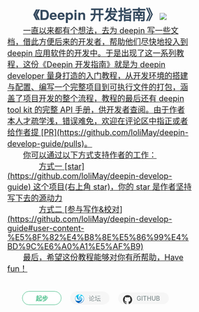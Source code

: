 <h1 class="title">《Deepin 开发指南》<a href="https://github.com/loliMay/deepin-develop-guide"><img src="https://img.shields.io/github/stars/loliMay/deepin-develop-guide.svg?style=social"/></h1><p class="intro">一直以来都有个想法，去为 deepin 写一些文档，借此方便后来的开发者，帮助他们尽快地投入到 deepin 应用软件的开发中。于是出现了这一系列教程，这份《Deepin 开发指南》就是为 deepin developer 量身打造的入门教程，从开发环境的搭建与配置、编写一个完整项目到可执行文件的打包，涵盖了项目开发的整个流程，教程的最后还有 deepin tool kit 的完整 API 手册，供开发者查阅。由于作者本人才疏学浅，错误难免，欢迎在评论区中指正或者给作者提 [PR](https://github.com/loliMay/deepin-develop-guide/pulls)。</p><p class="intro">你可以通过以下方式支持作者的工作：<p class="intro indent">方式一 [star](https://github.com/loliMay/deepin-develop-guide) 这个项目(右上角 star)，你的 star 是作者坚持写下去的源动力</p><p class="intro indent">方式二 [参与写作&校对](https://github.com/loliMay/deepin-develop-guide#user-content-%E5%8F%82%E4%B8%8E%E5%86%99%E4%BD%9C%E6%A0%A1%E5%AF%B9)</p><p class="intro">最后，希望这份教程能够对你有所帮助，Have fun！</p><div class="button-box"><a href="intro/start.html"><div class="homepage-button">起步</div></a><a id="forum-button" href="https://bbs.deepin.org/forum.php?mod=viewthread&tid=167205" target="_blank"><div class="icon-button"><svg version="1.1" id="Layer_1" xmlns="http://www.w3.org/2000/svg" xmlns:xlink="http://www.w3.org/1999/xlink" x="0px" y="0px" width="128px" viewBox="0 0 128 128" enable-background="new 0 0 128 128" xml:space="preserve">  <image id="image0" x="0" y="0"
    xlink:href="data:image/png;base64,iVBORw0KGgoAAAANSUhEUgAAAIAAAACACAYAAADDPmHLAAAABGdBTUEAALGPC/xhBQAAACBjSFJN
AAB6JgAAgIQAAPoAAACA6AAAdTAAAOpgAAA6mAAAF3CculE8AAAABmJLR0QA/wD/AP+gvaeTAAAg
lElEQVR42u1deXRTx7n/jXZLsuQd7whssMGUfQ0hkBACBBJoCIQAAZIWSpbXHPJoXtOkD2gfaV9K
m9c0bcgOKWlooQESwpYFnABhLRgMtrENxja28a7NlmXpzvtD2JZ0r6Qr6V4ZmvzOmYPRne3OfPPN
t81c4Ht8j+/x3QXp7Q4Ijb6XO1SEIBcgOQCyQUg2gHQAyQC0AAwBqqgAYAFQB6AalCkDUAaghDIo
vpajtPX2OwqJ254A+pZ0GEAwmRAyHsB4AEMAyERqzgGgEMBxSulxUORfy1FW9PYYhIPbjgD6Ftlk
IJgMQuYSghkAsnu5S2WUYj8o3QWK/GuDVI7eHqNgcNsQQN8i22QiIUsAzAWQ0Nv98YFGALsoQ7dd
G6T6src7wwe3NAH0vdieDAlZRghWIfDezQL1+n+ilEAp6fnXHU4K1DooOhigwUl5t+EHFaB0Exhs
uZYXVddLQxgQtyQB9L3YngcJWQNgIQBVuPWNVxNszVBAFsTbVndS1HZSXOukKOmgKLdTnG1n0BI8
g7cB2AZKN17Li7oYuVHkh1uKAPoWtg2DhKyDi80LAjUhOJilQLpcmFet6qQ4187giJXBUSuDantQ
3GIXpXRd5RB1gZDjFg5uCQLIPG81EIlkLQiWd/8oCBcG1qfIsCxOLKUAKLExOGhmsNfkRJGNd6c3
U4ZZXzlUUyFax3iiVwkgs8CqAsGLhJA1EIDVe+MHUQQ7+yshI5F5zRIbgx2tTuxodfDZKmyU0o2g
2FA5TNNrtoVeI4DMAut0QsgmhCDc8cX2/gqM0Ugj+l5n25xYec2OBgfAk41VUEpXVQ7THohoR28i
4gSQedYSAwl5FXBj9yLgfr0Ub/RVRvTd9rY68J/VdrQxIRXfDIaurhyhbY1knyNKAJlnzRNBJFsh
+Kr3XGlSAnyVEwWDt64nIjY3duJX1+1whldNBRi6pHJk9NFI9TtiI5TxL/NagBwGpQZQCmETPNIP
Y2QRnfxX6+xYW22H06sfISQDCDnsGqvIQHQOkHHapCUSsh3AjEi9VP5gdUQIwEEpNly3472GTuEr
p9hPGTq/aozOIuY7iEoAGadMWURC9gDIFbMdd9ynl+HtLMEVChYclOKZqzbsa/XB9IVRY4spw8yu
GqsvF+s9RCOAjFOmiYRgB1xu2IhhR44aY7TiSv4dDMWzV23YF0DXE8iUUQdKH64aqxdFLhCFADJO
GmeBkG1w+d/DB8+RHKyWYH+eRoxX6obVSbH0cjtOWcIU94KDBZQurBqn/0zoigXfKDOOt84DsAsM
1YKhECTxFAaXJMpFnQWrk2JpSRtOmR0CC7EBkxbArnTX2AoKQTlA+ret84hr5Ytne/UBtRQ4MyIa
Gqk4u1pzJ4MVpe04ZRZr5fNicw5KsbB6Qsw/hWpVMA6QfqxlFnF5vWQRXh0Apbg/Viba5NfbGcy7
ZMUpk5grH3ySjADb0o+1zBLq3QQZsfQjLROJhOyHUHt+CPhwsAaT9MIznno7g0cuWlDeHpp5TyRY
QDGj6s7YsAXDsAkg/evmLEjIEURY2ndHipLg5Gi94PXW2xksKLzlJr8LdRJK76ycFBeWihjWFpCe
36QFIXtAkezJqiLL/u+LFV74q7czWHDBgvI2Z8Tfh2dKZoA9GflNYXHd8HgmIdtBacSMPL4wPV5Y
Aqi3M1hw3izsyhfIKOCFXAqyHcDMUCsIeQtIP9y0FgTrRHmtIKCTERRMiBHM519vZ7CgwOxa+QIi
UUlgUEmRrpIgRSlBnFyCODlBslLiM1RNLSGIl7uYdLKS4NHzZhxv5TQ+raueEr8+lH6FNGpphxon
EkIOoxfUPW88mKjAnwcLI3vW2xksOGdCeYj+XACIlROM1MmQo5EiTytDlloCQ5RUEA3F5KB48F9G
rv45COiUqrsTghYKg+5V2pcNMURCLsB12iZ8hMkafz9IiwXJ4fv96+0MFpw1Bb3yExUEU+IVGB8j
w1i9HIYocc3QZW1OzDptRBs7crkClI6onprYGkx9Iaxg8ipl2JP/mxwNXiixivryXJgQEz4Tqrcz
mP8v/pOfrJRgQYoS0xMVGBYdWSaYrZbilRwNnr5o9n5kAPAqgMeDqS8oDpD2ef10ELLf+/cl6Sr8
NkeLycdbUG6NnI08SyNF/vjYsOqo72Aw/19GXpM/PlaOVZlRmBIvj1icoS/8vNiCrdfZoYSE0hnV
05J4h5fxVgNTD9arALLJ2zqVpZbil9kuB8xInSzcgIig0lh9eNK/a/JbUW71b+GbmqDAZ2NisGOk
HvcmKHp98gHgl9kaZEVJWH2lwKa0gzd4+8ODsAPQF72jeaSgeHWwtlvAmRAjj6guPCYMy5/VQbH8
nBHlFqdPAhujl+Mfo/TYMkyHYbpel3c9oJERvJoXDSlY/TaA4kW+9fAigNT9dQZCyRrvAVqeEYWR
bqtwQqycYyDFI4ChIU6Kg1I8dcGI88ZOznqTFRL8+QfR2DkmBnfEKnpjfnlhpF6O5RlR7HcA1qTt
rzPwqYMnByBrQanKY5CUBM9nefreM6KkSFeRoJwcoc6/WkKQqw2NAH5fZsUX9XZWnVIATxnUOHpn
HOYkq1Brc+If19uxu5a917582YK/VbfD2Nm7ZuLnszRIVkhAGbgnFaVkLZ/yAQkgdW/dMFC6nFIK
9/TCAC00HBaMCbEKeOf1l0KlgMHRoalb+2/Y8Fq5lVXfSJ0Me8fH4RcDtThj7MTi0y0YfbgRqy+Y
cKixg6OeDvys0IQ/lrs0nxpbRANEuqGREbwwUMs1RstTP6sdFqg8Hw6wznvVjtTLMS+VW86YkqCI
iACYF4L6VdXuxOrzJoBBd5JS4PlsLXaOj0WsgmDZ6RbMP96Cw/X27jwqDqEvSSEBGOCLehdxfFxj
Q7G5d64GmJeqcm2H3uMEsi5QWb8EkLKnNg+UzvWmrhcG+ra8TUlQ3BRMBN7zvaKEsjXBE8DqAiNM
dqa7ToNagk/viMOz2RrICMFLF0344kYHq+1EBXuYEhWura7c7ECzncFjGVFYdroFJ5vtEZ38Lvwy
N5pr3OamflqTFzIBEAqW4DchToE74n0LRnq5BCP1Mo9VJkjy6kd2kEe+3q9ow7eN9u7y9yYpcfDO
BAxzE2JNdh8yCweUhHQ/P9lsh14uwQqDGotP9g4R3BGvwIQ4Di0MWOOvnE8CSNl9PRmULvReec8N
CGx3vzdJKboKmBUEB6hpd+LlIlPPilYSvDUyhiXD1LZz2wPiOI6Wp6p6dPDzra5zAY9lqqGRAotP
NONkU+SJ4LkBWi4CXpiy+7rPWA1/HGAZpVC5j8VQvdzv6u/CrBSVqPMvBZAahM395SIzrJ20u/z4
OAWUHM6ZmjYnt8bBkVdK0C3IFhpdBKCUEjydpYW1k8Gi400oNolwYMQP7khQYnC0zFvQVoFima8y
vgmAYpX3SKzK4hdy3U8jQ55OJhoFJKv4268KjZ34uKrNo7xKwp7QqjYHOpzc7WWoOYjNbZUVtPSs
9sf6qpGokKDNQfHIsSbUtEdWO3iGiwsAq3zl5xzJ5I+rp960KHVXkqiUYHoy/xM3s1JUQUr2/Akg
I4jV//tiE0d59mtf9GEUAqVIUXG11/O8webstgeopASPGTTdvy8+1gSrI3K2gunJKpfQ6vkOhuSP
qyZz5eckAAIs9B6EeelRUAXh056TFhXUpAZDLIk8z/0VGjtxoMbGKh8rZ5c/02z32V5KlH8OAApU
WHpUwKUGNZTE9XuJqRPPnG4Ra75ZUEkJ5qVHsYRoQskSrvyskUjeUSXjUv0WZKqD6kg/rQxD9eL4
BvjuAJsumznL58WwnUjfNnRw5k2PkvomfLd8V90IIEklxYyUngVwoKYdfyoxRYYCACzoq+Z6l7nJ
2ytZkjN7KCmdDIoED6OLTo5cXfCet3mZUUFuA/wSN0v2hNHO4LPqdlZZJSEYFuMpyDZ1OFHQZPc2
p4IyQI4PgxOlnvmqvdzgjxrUHs9fKTR5yApiIlcnx2C93JsGEgCwtgEOAsBcb3PtrLSokDryUIYa
EgDBmIb5JD470Z7rbbA5GFCGeqQpfZSsFX24zgaHjyNo2b78DV756m2eVsC7klRIcXPXOhiKp080
wSbMHYQBMTtNxbXNzuVDADO8V82M1NAIIF4pxYzUm8Kg0EahANhd2cbJPWZzEPOOa20+uc0oH2pv
bbunG7mpgy3ozUlXe+QpNznwv4XGcOaVN2akurfdTQSsOxo8CKDPtgoDQLO7CzCuPTA3jMCLxQZN
UAc8eQuMfmB1MDh2w8YqF6cgmJXuKcvUtDnwTV27z7aG+XAH2xye+Wrb2H6AGRyC8NslJhQbxd8K
cvVypKslPePlStl9Pqow+CQAUEz2Xml39Qkv4PLulCikq6XCygEBcKKhA04O8/Hj2dEs9v9+qYUz
LyiQrpYiw4fFsbbNEbBf4xKULo3FjQCcDMUvzkRGK7griXMb8JADPAiAUIz3LjApKfzbNp4YEA1h
OYB/KjjJIdGnREnwZG60Rz6jncEHpWafbdyR6Jv4a73CyKot3J7Au5PZ9pBvb9iwr7pNzLkHAEzq
w26buK7U74YHAVCK8d7jMCoh/JDrRf21UEiIYHPf3OHfulbcamcJjhtGxUEj82R4b5WYYLQ7fQqb
d6f4ln1qrA5Wfi7ckaTirHvjhVYRp96FkQlKrra5CaDPX6+oQOkQ7z0zIwS3qzf0CgkWZWkEW/1G
u3/LWpmx04Pqn8zVYabX3m+0M3i7yORzm1ESgmk+hN8qS5fZ2KscB8YmKjnrv9hsx74qcblApkaG
OLnEW4ge0ueDK91svWdJUOTC62z/SAFWfxdW5ugEixOosvgPvKhv62HPszPUeHE4O3R8w9lmmOy+
D37enaqCRs5tcSputfPelvpFy6GTEXZehuKNS+JrBCMTWJ5ZGUXPec7uN6SU5nhT6YBo4Q5d9ouW
Y1qaMIahq0b/XjaTnYEUwK9GxeGdu5Ig83L+nGmw4YPLZr9tLMqK9ll/caudpZoqJb6NE3mxCk5V
9uQNGwqaOiAmBui4AnWR0/XcnQNke1NpdgjWP39YMzRGEA7Q0O7wvw1QijVDY7FykJ71yNrJ4Olv
GvzeSZSikuAeP7aPMw1sFTPJj306149JfFuZGWIim9sr2/2Zne5eEyCbFXUT5sELbwyJU2KGl3GE
M/EwBhW3+tGlGWCugdt1/cKJRlSYOv22/2ReDItruONYLdvB5I8DpKp9H5jZfcXiskKKhGydgr1T
UcImAEppurfEmKIW/qDjmuGxLPMsK9HA6WRdu882ktVSFHBE8r52oQV/LzX7rTdBJcHiAb7Z/7lG
G4wdbM0h0Y9/IlEl9dlek82JY37eJVykaKRcHKD7bGcP32KQ7L3KMrXC37wxJE6Jh/trA3OBAOmo
n0HL1snx3NF6fHVT17Y5KX5zphkbTjUHrHf1sFifwh8AHOJwMIG6ZBxfSIrinITutO+aeIdqM7Wc
2093iFiPjue6i64biSIec14zIg6fXrW4VKkQcaymHTYn5XTVjk5U4pvrbXj0QA0So6RoczCwdgZu
Ky9egWU5Or95Pr1q5pT4DX5OKSmlxKeaCABfXxdXHUxUSdHgGZnUPdfuQqDBnaJVEvEOQPbTybEy
LyYsDtDhoDhUzb1yJqX2+MMb2hywuoWC+0pSAK9N6uN37z/XYMPFJu64gQH6ALGSftoua7W7VFeR
oJKw1FBD1zM3AvDsVIrIX9pYPTzWJWOEoQ3sKOWWoMf1USFOEZz/Ye24BAyJ92/3eO+SkbOsUkKQ
G+gMYYD2z9SL99WYxCi3seja4m/CnQN4JLGPQGvkEvx6fAIvgc9X2nfVwrlyZBKCednRvOt5ZEA0
fjIkxm9/rxrt2HHZxFl+ZKLKL+cAjz4UimgPUErAErC74K4F8LJtC4kH+kdjtiF0gdDBULzpw6b+
0+GxLtUsQB2zDVr84a4+Afv6m1NNN4NG2HVMTPEfL2HtZAKqtUViGoS43v0mfG4BfNyuQuB3d/VB
nFKCULeBLRdbOLlAklqGl8Ym+C27ekQc3ro3xf/qBXCith27Sk0+DUczDf7D5Wssga+YvSpmjAAF
u82b8LkFRIoA4lVS/OWelJCNQiYbg9+dauKs+ydDY/HzMQkuH4RbmWEJSnw6JxMvjE0IOPk2B4PV
h+t89i87RoEhCf5d5hVG3xHHXaneKubBUupzbt3VQI8iDiZysez3ZGqwZnQ8Np5sDKn8lsIWzM2O
xsQ0duTyc6PisTBHhxO17XAwFEMSVRgUx9/J9T/HG1DW7Js9L8nVB6yjtMXOqTq6o0FEAnA4qc/2
3Q1BHqk2wkednx+TgLnZupDlgac+r0FTO3efU7Vy/HCADvNz9EFN/qdlJrx1rsVnmxoZweLBgQng
TG17gP67JsjYIc4polozx6GXm3AXAivcBUBbZ+QvPPjLtBTMztKGpBHUmDux7LNqwezqx2va8B9f
1Pptc2leDPRK/+pyaUsHmtodAfrvmhNjhzhc1+ZgvOe/ouuZuwxg8dyTIk8AMgnBW9PT8EBWdEhc
4ERNO1buvw5bmEexjte0YeHuSlj9xAvo5BI8NyYhYF35lVYEEgC9V6XQqGffgtb9JTJ3LaDOu0OV
ET7dCtwkghlpeCBLy3/g3NKnpSY8vLMSN0LcUzdfaMHcHRU3rYfwmX45MSng6geAfeVm/kQsAiq5
PZ91Xc/dOUC1d8YaS+QJALhJBDPTsXhwTEhEcOK6FdM+uoKDV/j72gvrbZj3zwr87MsaOAOEsd+R
psbyHwS+oLLG3ImjVfw5QDyPE0/BosbcyaW6VnePddcflNIyb4WorKkD41ODOxMoFGQSgv+blopU
rQy/O94QdPlacycW767EtH5a/GRkPMalqqHyCgo1djhx8IoZO0uM+Pwqv+8zJqlleGN6Gq+8Wwtb
bhITvz5rFPyPvfNFWXMHq30KWtb1d48ayNAy74tjS5vFDVfig+cnJGFQvArPHKh2WdSCxMErZhy8
YoaMEGTo5EjVyeFwUlSZOn1zOB8TppRJ8O7sdKTyCJWzORhsLmgG5SmU8qkzFJQ2d3BZdTkIgNIS
6kUBtwIBAMADA3XITcjCij1VKGzw4TQJMM4OUFxtseNqiAc0pRLgjZlpGJ/G75KMzQUtqLfwl0MS
1eLcRFra1MExNrSk6y93GaAYlDrc96TTNeIfXuCLAXFK7F/UH0+NiocUHCbZMLyKgZJGTvC3H/bF
gwMD6/wAYLQ58dqJ+qDa6Cdw+F0XTtewZBAHKC3uet5NAE3PD7WBotBdCGxuc6AyAufY+EIlk+BX
U1JwYHEWRqXwiC0UIOXGK7F/URam9ovm3c9Xjt1wrf4g2hkYhIGKLyqNdjS3sVTAwqbnh3WzUU+p
g6HHvVfWrcQFujA8WY0DS7Lwxqx09BPpgmopofjpuAR8sTQbgxL5H487XdOGd840Bt3ekCDaCKYv
HMR23D2P1+FQety7wNcVon69PCzMz4vFtz/OwQcP9cUdGZogVpzviVBKCZYMjcO3P87Bf09OYWkO
/mC0ObFi9zU4ncET3PAU4bWtrys4zj0y1IMAPCUPinxviSH/qrhx6+FCJiG4f4Ae9w/Qo9Jox85L
rfjyiglnrrfxjjlUyyWY2FeL+wfo8GBuDPQh6OMOhmLF7muoag1+y8zQK0TRAvKvWtgCIKX57v9l
+ULjN5wrBZDt/ts3KwZiUGJol0T0FmwOBkUNNpQ2daCipQNGm7Pb2ZKkkUOvlKJfrAIDEpSCvNt/
HajGu2dC82YuHBqH12dnCvr+RfXtmPR2iffPZU0vjRjg/gNL96CU7ifAM+6/7S0x3nYEoJJJMCJF
jREisFZvvHjwOt49HdrkA8B9WbqQy/rC3stGLgMQ63M/XJdE7fLeNz4pahV+1P4N4GAonv20Em+e
qPd71MxfUkqAqVn8NQy++ORSK4esgV3e+bjuCMoHRaO70HSxrh1F9eKdXrkd0dTmwIIPy/Hh2aaw
1Mx7+uugUQjrAyiqb8fFOlYMQqP3/g9wEEDzf490cHGBjwqaeDT93cCRCjOmvFmE/CvcUcLBpIXD
4gTv30fnmrja2tW8dhTLNMmp41CGbvXmHtsLmsP2s9/usNqd+MX+Kjz0QSlqjJ1hrXxQIEkjw3Se
1kW+sDkYbD/fzKVqbuXKz0kAzetH54OhFe57Vb25E3u/w7LAxxeaMe5PF/Hmt/Uh6flcafmowEGp
wWJvUSvqzSzirGhePzqfK7+f28Ip6xuBrx+90dvzEHEcuWrGfW8VYcX2K6g12gWZ+C6D0/IxiYL3
9/WjN7ja2+Qrv08XFKXYQkDXAei2URZct2L3xRbMyQvva523OhwMxYESI/58pA4nKsWxhP5obCL6
CHz6+shVMwqus85L2iiwxVcZv/wn7sVT7wNY7v27TiXF1AE6TOwXjYn9ojHwNrMR+MJ1ox0fnW3E
1tONqGoVzxWuU0lx7j+HQh8lrAv4gXeKcayCZbnd3LxhrM/vCfvtAaV0IzgIwNjuwMfnm/Hx+WYA
gF4lxcR+0RidocXoTA2Gp2qg5REvdyugsqUDn11qxScXm3HiWmT8Hs9OShF88o9cMeEodwjcRn/l
AkogsS+c2AmwLxkOhNykKAxKjsKINA2yE13/9hEp6iUY3DB34nSlBUevmvDFZSPKGgU8lcvD9ZAR
q8SJ1T+ASi5s+Nc9r1/EOTb739Xy23E/9FcuMBlSrEMIBFB8ox3FN9qxs6C5+zeNQoLsxCj0j1ei
f7wKGbFKZMYokBmnRKpOIeigNFkduNJkQ2VLBwpr21DaYMPZaitqTV7OGn7+IsHw8uxMwSf/H2cb
cY7zrgS6LlBZXjpI7H8d55QFhIZGIUWcRoZUnQIyKUHmzTP3GoUU8e4XVt6cNJuDcak8cK1sq51B
jdGOenMnOm5Bm8XMvFh8uHSgoHVaOpwY9/vzLg3FE5tbXhn/eKDyvDYiSrGeAAvhphEEBZ6rzGpz
wmpzourmUemjgg5V70IXJcUrDxoEr3fDgWrUsl3QNoCu51OeFy9qfWV8BWXoxlAdHmLG690u6Y/z
+iMtRtgvkZ+6ZsY7R+u4zL4bW343oYJPHUGIonQDdX14yCDoW/zbwDebWz6hD+YMFdbmb+lw4qlt
5XA4WVtdBYANfOsJyg4Z89zR6QD2B1Pmu44hqRp8/lPhpf7VO65g87d1XI9mtP5h4gG+9QTVq9Y/
TDwAis3iR+P2PssWIiVp5dj2o1zBJ/+fZxux+VgtV5ubg5l8IKgtwAUKuppQTMH3W4FfaBRSbH08
F2kxwoZ7X77Rjme3lfXsOD07TwUIVgdbX0iuKP2zRyYS0MMIgYC+C5BKCN5dmoM5wwMfHw8Gre0O
3PdqAUpvsIJzHCCY0vrHSUErTiHZaztOvFelHPeEhABTvJ9F2K4SOQSxhb2/PFfwyXc4KeZvuoRz
HM4pQvCr1tcm/TWUesNyRuv/4+t9AGaEU4eo6AVqfHlefzw1hd/p4WCw9N0ifHKOM/B0v/H1u2aG
Wm94LJxiPoBTAHLDqsezztsSUgnBe4/nYs4IYVc+APx8xxV8cpZz8otBMD+cusMOR9E/nZ8FiiMA
ksOt63aFRinFXx7LEWnyy7Hp0HWuR3UguNP458nl4dQvSDyS7sn8icRlH9CGXdlthiSdAltWDMKE
LGFj+wDg59vLselQNdcjC0BmGN+YHLa1XLCANN2qw7MIsAvfIc0gN1WDvz81BH3jhT3Y6XBSPPFu
ET45y3kzigPAbOOmKUHp+74gaESi7ieH5wHYhogRQe8JDA+N7oM/PTZQ8MCX1jYHFm0qxNHLrVyP
HQAWmt68+59CtSf4leC6lYciTASRhVImwW8fycYTd6UKXvflujYs+kshSm9wHsl3Tf5bwk0+IAIB
AIBuxaFZAN2GfzOZYEi6Fm88PghDM4R/rR2nbuCnH5TA6n5baA+Ds4Bgoentez4Tul3RPgqg+/FX
EwHswL+BdiCVEDx5bzrWP5QFmVTYIbPYnHhpexnez6/xlaUOBA+b3rlHlPAIUb8KEf2jr7II6B4I
aScQA35EieEGHf60LBdDM4Vf9afKjXjyvSKU1vm8haUYBLNN704NS9XzB3E/CwIg+okvtQTYjlAs
hiHIeEKJhXq1DOsfzsLSSamirPpf77yCt7+qdt3kzY39IJhvfm+qqKHKohNAF6If/2ItKF7CLS4c
SqUEK6em44U5/REjwtVt247VYd2OMtS0+Dx34ADB/5jfv5dXSFe4iBgBAED08i8mgmIrbkFXslRK
8MiEZPzsAQOy+gh/qcQ3xS14cVspznkc3GCt/goQssS8+d6IhUNGlAAAIHrZ5zGgeBURiDLmg+6J
f7CfOBNf1ILf7LqCI8UtgbJuBsFq85ZprZF8/4gTQBe0Sz+fTig2ISLcgL3PalQyLJ2cipX3Zgg+
8bZOBnvO1OO1vddwrsIUKHsFBVll+es0QSx7waLXCAAAtI8dVIHiRQKsQagh50FiQIoGK6dl4JGJ
yYhRC3tS6VK1BR9+XYO/H6tFfeALNm0ANlKCDZa/3ifeRwMDoFcJoAvaJQcNoFgL0OVi1B+vVWD2
6CQsnZKGsdnCOm0uVVmw50w9dp28gQuVvK/U2wxC1lu23lchxvsGg1uCALqgXXRgGBDaUTRvxGnl
mDkyEbNGJWHasHio5MLY7K81tONUqRGHLjbhUGEzqhoD3J3kufvsAsE6y9+mF4gzgsHjliKALmgf
PZAH0DUI8TRSkl6JhyckY1C6FgNTNUiLV6FvkEfYrzW043qTDZdrrCitsaKkxopTZUY0m4O+CNIG
gm0ANlo+mnGxt8bUF25JAuiC9tH9yaBYBmAV/AmLPK0/cdFyaFUyJOkVUHndzOVwUtQ022DrZFAv
zN0AFSDYBGCLZduMurBrEwm3NAG4Q/vIvskAloBiLgDhQ2+EQSNcbH6r5e8z88OuLQK4bQigC5pH
9slAMRnAXEIxA17X2vYCyijBfriCYfKt/5gZ2Q8uhonbjgC8oZm/1wBgMijGAxgPYAjEMzc7ABQC
OA6C4wDyrdvvr+jtMQgHtz0BeEPz8F4VXN7HHADZoMgGkA6XW1oLUEOAKirgirmrA1ANgjK4vrFT
AqDYuuP+XtPZv8f3+B7fQ1j8P44rfopLvTtSAAAAJXRFWHRkYXRlOmNyZWF0ZQAyMDE4LTA4LTIx
VDAxOjQzOjMwLTA3OjAw87aoXwAAACV0RVh0ZGF0ZTptb2RpZnkAMjAxOC0wOC0yMVQwMTo0NDow
OC0wNzowMN1XQh4AAAAASUVORK5CYII=" /></svg>论坛</div></a></a><a href="https://github.com/loliMay/deepin-develop-guide" target="_blank"><div class="icon-button"><svg aria-labelledby="simpleicons-github-dark-icon" lang="" role="img" viewBox="0 0 24 24" xmlns="http://www.w3.org/2000/svg"><title id="simpleicons-github-icon" lang="en">GitHub Dark icon</title><path fill="#333" d="M12 .297c-6.63 0-12 5.373-12 12 0 5.303 3.438 9.8 8.205 11.385.6.113.82-.258.82-.577 0-.285-.01-1.04-.015-2.04-3.338.724-4.042-1.61-4.042-1.61C4.422 18.07 3.633 17.7 3.633 17.7c-1.087-.744.084-.729.084-.729 1.205.084 1.838 1.236 1.838 1.236 1.07 1.835 2.809 1.305 3.495.998.108-.776.417-1.305.76-1.605-2.665-.3-5.466-1.332-5.466-5.93 0-1.31.465-2.38 1.235-3.22-.135-.303-.54-1.523.105-3.176 0 0 1.005-.322 3.3 1.23.96-.267 1.98-.399 3-.405 1.02.006 2.04.138 3 .405 2.28-1.552 3.285-1.23 3.285-1.23.645 1.653.24 2.873.12 3.176.765.84 1.23 1.91 1.23 3.22 0 4.61-2.805 5.625-5.475 5.92.42.36.81 1.096.81 2.22 0 1.606-.015 2.896-.015 3.286 0 .315.21.69.825.57C20.565 22.092 24 17.592 24 12.297c0-6.627-5.373-12-12-12"></path></svg>GITHUB</div></a>
</div>

<style>
    .title {
        margin:0;
        padding: 50px 0 0 0;
        text-align: center;
        font-size: 32px;
        font-family: "Source Sans Pro", "Helvetica Neue", Arial, sans-serif;
        color: #34495e;
    }
    .intro {
        color: #666;
        font-size: 18px;
        padding: 0 100px;
        text-indent: 2em;
        margin:0;
    }
    .indent {
        text-indent:4em;
    }
    .button-box {
        margin:40px 0 480px 0;
        text-align: center;
    }
    .homepage-button, .icon-button {
        display: inline-block;
        border-radius: 30px;
        font-weight: 600;
    }
    .homepage-button {
        margin:0;
        color: #4fc08d;
        background: #fff;
        border: 1px solid  #4fc08d;
        padding: 5px 30px;
        margin-right: 20px;
    }
    .homepage-button:hover {
        color: #fff;
        background: #4fc08d;
    }
    .icon-button {
        padding: 5px 20px;
        background: rgba(246, 246, 246, 1);
        color: #7f8c8d;
        position: relative;
        padding-left: 3em;
        transition: .5s all;
        margin-right: 20px;
        font-weight: 500;
    }
    .icon-button>svg {
        width: 1.5em;
        position: absolute;
        top: 0.4em;
        left: 0.8em;
    }
    .icon-button:hover {
        color: #7e8a8a;
        background: rgba(241, 241, 241, 1.0);
        box-shadow: 0 0 5px 0 #ccc;
        color:#777;
    }
@media (max-width: 1700px) {
    .intro {
        padding: 0 40px;
    }
}
@media (max-width: 450px) {
    .intro {
        padding: 0;
        text-indent:0;
    }
    .indent {
        text-indent:2em;
    }
    .title {
        padding:10px 0;
        font-size:30px;
        line-height:1.8;
    }
    .button-box {
        margin: 40px 0;
    }
    #forum-button {
        display:none;
    }
}
@media (max-height:800px) {
    .button-box {
        margin-bottom:300px;
    }
}
@media (max-height:700px) {
    .button-box {
        margin-bottom:200px;
    }
}
</style>